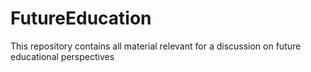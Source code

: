 # FutureEducation
This repository contains all material relevant for a discussion on future educational perspectives
